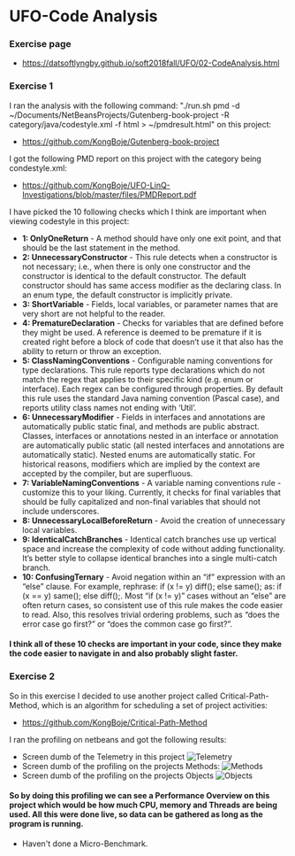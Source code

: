 # UFO-Code Analysis
### Exercise page
- https://datsoftlyngby.github.io/soft2018fall/UFO/02-CodeAnalysis.html

### Exercise 1
I ran the analysis with the following command: "./run.sh pmd -d ~/Documents/NetBeansProjects/Gutenberg-book-project -R category/java/codestyle.xml -f html > ~/pmdresult.html" on this project:
- https://github.com/KongBoje/Gutenberg-book-project

I got the following PMD report on this project with the category being condestyle.xml:
- https://github.com/KongBoje/UFO-LinQ-Investigations/blob/master/files/PMDReport.pdf

I have picked the 10 following checks which I think are important when viewing codestyle in this project:
- **1: OnlyOneReturn** - A method should have only one exit point, and that should be the last statement in the method.
- **2: UnnecessaryConstructor** - This rule detects when a constructor is not necessary; i.e., when there is only one constructor and the constructor is identical to the default constructor. The default constructor should has same access modifier as the declaring class. In an enum type, the default constructor is implicitly private.
- **3: ShortVariable** - Fields, local variables, or parameter names that are very short are not helpful to the reader.
- **4: PrematureDeclaration** - Checks for variables that are defined before they might be used. A reference is deemed to be premature if it is created right before a block of code that doesn’t use it that also has the ability to return or throw an exception.
- **5: ClassNamingConventions** - Configurable naming conventions for type declarations. This rule reports type declarations which do not match the regex that applies to their specific kind (e.g. enum or interface). Each regex can be configured through properties.
By default this rule uses the standard Java naming convention (Pascal case), and reports utility class names not ending with ‘Util’.
- **6: UnnecessaryModifier** - Fields in interfaces and annotations are automatically public static final, and methods are public abstract. Classes, interfaces or annotations nested in an interface or annotation are automatically public static (all nested interfaces and annotations are automatically static). Nested enums are automatically static. For historical reasons, modifiers which are implied by the context are accepted by the compiler, but are superfluous.
- **7: VariableNamingConventions** - A variable naming conventions rule - customize this to your liking. Currently, it checks for final variables that should be fully capitalized and non-final variables that should not include underscores.
- **8: UnnecessaryLocalBeforeReturn** - Avoid the creation of unnecessary local variables.
- **9: IdenticalCatchBranches** - Identical catch branches use up vertical space and increase the complexity of code without adding functionality. It’s better style to collapse identical branches into a single multi-catch branch.
- **10: ConfusingTernary** - Avoid negation within an “if” expression with an “else” clause. For example, rephrase: if (x != y) diff(); else same(); as: if (x == y) same(); else diff();.
Most “if (x != y)” cases without an “else” are often return cases, so consistent use of this rule makes the code easier to read. Also, this resolves trivial ordering problems, such as “does the error case go first?” or “does the common case go first?”.

#### I think all of these 10 checks are important in your code, since they make the code easier to navigate in and also probably slight faster.

### Exercise 2
So in this exercise I decided to use another project called Critical-Path-Method, which is an algorithm for scheduling a set of project activities:
- https://github.com/KongBoje/Critical-Path-Method

I ran the profiling on netbeans and got the following results:
- Screen dumb of the Telemetry in this project
![Telemetry](https://github.com/KongBoje/UFO-LinQ-Investigations/blob/master/files/Telemetry.JPG)
- Screen dumb of the profiling on the projects Methods:
![Methods](https://github.com/KongBoje/UFO-LinQ-Investigations/blob/master/files/MethodsTime.JPG)
- Screen dumb of the profiling on the projects Objects
![Objects](https://github.com/KongBoje/UFO-LinQ-Investigations/blob/master/files/ObjectsProfiling.png)

#### So by doing this profiling we can see a Performance Overview on this project which would be how much CPU, memory and Threads are being used. All this were done live, so data can be gathered as long as the program is running. 

- Haven't done a Micro-Benchmark.

